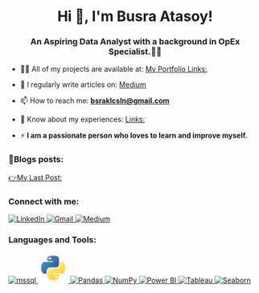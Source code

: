<h1 align="center">Hi 👋, I'm Busra Atasoy!</h1>
<h3 align="center">An Aspiring Data Analyst with a background in OpEx Specialist.👩‍💻</h3>

- 👨‍💻 All of my projects are available at: [My Portfolio Links:](https://linktr.ee/busraatasoy)

- 📝 I regularly write articles on: [Medium](https://medium.com/@busraatasoy)

- 📫 How to reach me: **bsraklcsln@gmail.com**

- 📄 Know about my experiences: [Links:](https://simple-bell-a36.notion.site/Hi-I-m-Busra-Atasoy-19891c2358fe80479802d7f90e31c1c6)

- ⚡ **I am a passionate person who loves to learn and improve myself.**

### 📌Blogs posts:
[👉My Last Post:](https://medium.com/learning-data/sales-analysis-with-sql-power-bi-️-3c5290b4cdfa)


<h3 align="left">Connect with me:</h3>
<p align="left">

<!-- LinkedIn -->
<a href="https://www.linkedin.com/" target="_blank" rel="noreferrer">
  <img src="https://cdn-icons-png.flaticon.com/512/174/174857.png" alt="LinkedIn" width="40" height="40">
</a>
<!-- Gmail -->
<a href="mailto:bsraklcsln@gmail.com" target="_blank" rel="noreferrer">
  <img src="https://upload.wikimedia.org/wikipedia/commons/4/4e/Gmail_Icon.png" alt="Gmail" width="40" height="40">
</a>
<!-- Medium -->
<a href="https://medium.com/" target="_blank" rel="noreferrer">
  <img src="https://cdn-icons-png.flaticon.com/512/5968/5968906.png" alt="Medium" width="40" height="40">
</a>

<h3 align="left">Languages and Tools:</h3>
<p align="left"> 
<!-- SQL Server -->
<a href="https://www.microsoft.com/en-us/sql-server" target="_blank" rel="noreferrer"> <img src="https://www.svgrepo.com/show/303229/microsoft-sql-server-logo.svg" alt="mssql" width="60" height="60"/> </a>
<!-- Python -->
<a href="https://www.python.org/" target="_blank" rel="noreferrer">
  <img src="https://raw.githubusercontent.com/devicons/devicon/master/icons/python/python-original.svg" alt="Python" width="60" height="60">
</a>
<!-- Pandas -->
<a href="https://pandas.pydata.org/" target="_blank" rel="noreferrer">
  <img src="https://upload.wikimedia.org/wikipedia/commons/e/ed/Pandas_logo.svg" alt="Pandas" width="60" height="60">
</a>
<!-- NumPy -->
<a href="https://numpy.org/" target="_blank" rel="noreferrer">
  <img src="https://upload.wikimedia.org/wikipedia/commons/3/31/NumPy_logo_2020.svg" alt="NumPy" width="60" height="60">
</a>
<!-- Power BI -->
<a href="https://powerbi.microsoft.com/" target="_blank" rel="noreferrer">
  <img src="https://powerbi.microsoft.com/pictures/shared/social/social-default-image.png" alt="Power BI" width="70" height="70">
</a>
<!-- Tableau -->
<a href="https://www.tableau.com/" target="_blank" rel="noreferrer">
  <img src="https://logos-world.net/wp-content/uploads/2021/10/Tableau-Logo.png" alt="Tableau" width="70" height="70">
<!-- Seaborn -->
<a href="https://seaborn.pydata.org/" target="_blank" rel="noreferrer">
  <img src="https://seaborn.pydata.org/_static/logo-wide-lightbg.svg" alt="Seaborn" width="70"  height="70">
</a></p>

